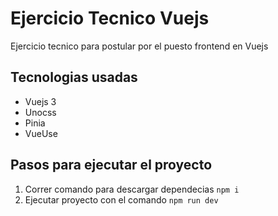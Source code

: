 # Ejercicio Tecnico Vuejs

Ejercicio tecnico para postular por el puesto frontend en Vuejs

## Tecnologias usadas

- Vuejs 3
- Unocss
- Pinia
- VueUse

## Pasos para ejecutar el proyecto

1. Correr comando para descargar dependecias `npm i`
2. Ejecutar proyecto con el comando `npm run dev`


